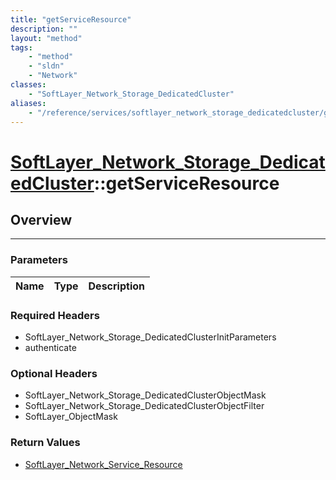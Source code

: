 ```yaml
---
title: "getServiceResource"
description: ""
layout: "method"
tags:
    - "method"
    - "sldn"
    - "Network"
classes:
    - "SoftLayer_Network_Storage_DedicatedCluster"
aliases:
    - "/reference/services/softlayer_network_storage_dedicatedcluster/getServiceResource"
---
```

# [SoftLayer_Network_Storage_DedicatedCluster](/reference/services/SoftLayer_Network_Storage_DedicatedCluster)::getServiceResource





## Overview 


-----

### Parameters 
|Name | Type | Description |
| --- | --- | --- |


### Required Headers
* SoftLayer_Network_Storage_DedicatedClusterInitParameters
* authenticate


### Optional Headers
* SoftLayer_Network_Storage_DedicatedClusterObjectMask
* SoftLayer_Network_Storage_DedicatedClusterObjectFilter
* SoftLayer_ObjectMask

### Return Values
* <a href='/reference/datatypes/SoftLayer_Network_Service_Resource'>SoftLayer_Network_Service_Resource </a>





